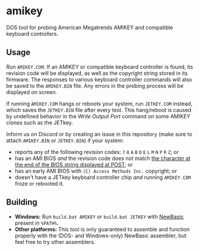 amikey
======
DOS tool for probing American Megatrends AMIKEY and compatible keyboard controllers.

Usage
-----
Run `AMIKEY.COM`. If an AMIKEY or compatible keyboard controller is found, its revision code will be displayed, as well as the copyright string stored in its firmware. The responses to various keyboard controller commands will also be saved to the `AMIKEY.BIN` file. Any errors in the probing process will be displayed on screen.

If running `AMIKEY.COM` hangs or reboots your system, run `JETKEY.COM` instead, which saves the `JETKEY.BIN` file after every test. This hang/reboot is caused by undefined behavior in the *Write Output Port* command on some AMIKEY clones such as the JETkey.

Inform us on Discord or by creating an issue in this repository (make sure to attach `AMIKEY.BIN` or `JETKEY.BIN`) if your system:

* reports any of the following revision codes: `7` `8` `A` `B` `D` `E` `L` `M` `N` `P` `R` `Z`; or
* has an AMI BIOS *and* the revision code does not match [the character at the end of the BIOS string displayed at POST](postkbc.png); or
* has an early AMI BIOS with `(C) Access Methods Inc.` copyright; or
* doesn't have a JETkey keyboard controller chip *and* running `AMIKEY.COM` froze or rebooted it.

Building
--------
* **Windows:** Run `build.bat AMIKEY` or `build.bat JETKEY` with [NewBasic](http://www.fysnet.net/newbasic.htm) present in `%PATH%`.
* **Other platforms:** This tool is only guaranteed to assemble and function properly with the (DOS- and Windows-only) NewBasic assembler, but feel free to try other assemblers.
